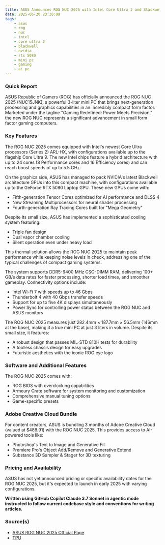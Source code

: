 ```yaml
---
title: ASUS Announces ROG NUC 2025 with Intel Core Ultra 2 and Blackwell Mobile GPU
date: 2025-06-20 23:30:00
tags:
    - asus
    - rog
    - nuc
    - intel
    - core ultra 2
    - blackwell
    - nvidia
    - rtx 5080
    - mini pc
    - gaming
    - ai pc
---
```


### Quick Report

ASUS Republic of Gamers (ROG) has officially announced the ROG NUC 2025 (NUC15JNK), a powerful 3-liter mini PC that brings next-generation processing and graphics capabilities in an incredibly compact form factor. Marketed under the tagline "Gaming Redefined: Power Meets Precision," the new ROG NUC represents a significant advancement in small form factor gaming computers.
<!-- more -->

### Key Features

The ROG NUC 2025 comes equipped with Intel\'s newest Core Ultra processors (Series 2) ARL-HX, with configurations available up to the flagship Core Ultra 9. The new Intel chips feature a hybrid architecture with up to 24 cores (8 Performance cores and 16 Efficiency cores) and can reach boost speeds of up to 5.5 GHz.

On the graphics side, ASUS has managed to pack NVIDIA\'s latest Blackwell architecture GPUs into this compact machine, with configurations available up to the GeForce RTX 5080 Laptop GPU. These new GPUs come with:

- Fifth-generation Tensor Cores optimized for AI performance and DLSS 4
- New Streaming Multiprocessors for neural shader processing
- Fourth-generation Ray Tracing Cores built for "Mega Geometry"

Despite its small size, ASUS has implemented a sophisticated cooling system featuring:

- Triple fan design
- Dual vapor chamber cooling
- Silent operation even under heavy load

This thermal solution allows the ROG NUC 2025 to maintain peak performance while keeping noise levels in check, addressing one of the typical challenges of compact gaming systems.

The system supports DDR5-6400 MHz CSO-DIMM RAM, delivering 100+ GB/s data rates for faster processing, shorter load times, and smoother gameplay. Connectivity options include:

- Intel Wi-Fi 7 with speeds up to 46 Gbps
- Thunderbolt 4 with 40 Gbps transfer speeds
- Support for up to five 4K displays simultaneously
- Power Sync for controlling power status between the ROG NUC and ASUS monitors

The ROG NUC 2025 measures just 282.4mm × 187.7mm × 56.5mm (146mm at the base), making it a true mini PC at just 3 liters in volume. Despite its small size, it features:

- A robust design that passes MIL-STD 810H tests for durability
- A toolless chassis design for easy upgrades
- Futuristic aesthetics with the iconic ROG eye logo

### Software and Additional Features

The ROG NUC 2025 comes with:

- ROG BIOS with overclocking capabilities
- Armoury Crate software for system monitoring and customization
- Comprehensive manual tuning options
- Game-specific presets

### Adobe Creative Cloud Bundle

For content creators, ASUS is bundling 3 months of Adobe Creative Cloud (valued at $488.91) with the ROG NUC 2025. This provides access to AI-powered tools like:

- Photoshop\'s Text to Image and Generative Fill
- Premiere Pro\'s Object Add/Remove and Generative Extend
- Substance 3D Sampler & Stager for 3D texturing

### Pricing and Availability

ASUS has not yet announced pricing or specific availability dates for the ROG NUC 2025, but it\'s expected to launch in early 2025 with varying configurations.

**Written using GitHub Copilot Claude 3.7 Sonnet in agentic mode instructed to follow current codebase style and conventions for writing articles.**

### Source(s)

- [ASUS ROG NUC 2025 Official Page][def]
- [TPU][def2]

[def]: https://rog.asus.com/desktops/mini-pc/rog-nuc-2025/
[def2]: https://www.techpowerup.com/338196/asus-republic-of-gamers-announces-rog-nuc-2025-gaming-mini-pc

